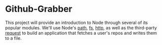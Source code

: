 # Github-Grabber

This project will provide an introduction to Node through several of its popular modules. 
We'll use Node's [path], [fs], [http], as well as the third-party [request] to build an application that fetches a user's repos and writes them to a file.

[path]: https://nodejs.org/api/path.html#path_path
[fs]: https://nodejs.org/api/fs.html#fs_file_system
[http]: https://nodejs.org/api/http.html#http_http
[request]: https://github.com/request/request
